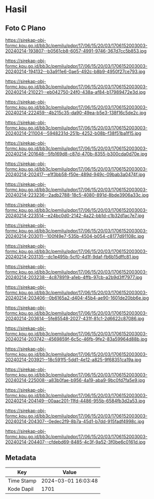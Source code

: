 # Hasil

## Foto C Plano

https://sirekap-obj-formc.kpu.go.id/bb3c/pemilu/pdpr/17/06/15/20/03/1706152003003-20240214-193807--b0561cb8-6057-4991-9746-367d7cc5b853.jpg

https://sirekap-obj-formc.kpu.go.id/bb3c/pemilu/pdpr/17/06/15/20/03/1706152003003-20240214-194132--b3a911e6-0ae5-492c-b8b9-4950f27ce793.jpg

https://sirekap-obj-formc.kpu.go.id/bb3c/pemilu/pdpr/17/06/15/20/03/1706152003003-20240214-210221--eb042750-24f0-438a-af84-b17989472e3d.jpg

https://sirekap-obj-formc.kpu.go.id/bb3c/pemilu/pdpr/17/06/15/20/03/1706152003003-20240214-222459--4b215c35-da90-49ea-b5e3-138f16c5de2c.jpg

https://sirekap-obj-formc.kpu.go.id/bb3c/pemilu/pdpr/17/06/15/20/03/1706152003003-20240214-211004--5948231d-251b-4252-b08b-f38f51ba1f15.jpg

https://sirekap-obj-formc.kpu.go.id/bb3c/pemilu/pdpr/17/06/15/20/03/1706152003003-20240214-201648--5fb169d8-c87d-470b-8355-b300cda0d70e.jpg

https://sirekap-obj-formc.kpu.go.id/bb3c/pemilu/pdpr/17/06/15/20/03/1706152003003-20240214-202417--e1f3bb58-f50e-489d-949c-09bab3a0474f.jpg

https://sirekap-obj-formc.kpu.go.id/bb3c/pemilu/pdpr/17/06/15/20/03/1706152003003-20240214-223236--2adb2788-18c5-4080-891d-8bde3906a33c.jpg

https://sirekap-obj-formc.kpu.go.id/bb3c/pemilu/pdpr/17/06/15/20/03/1706152003003-20240214-223514--e24bc0d0-2142-4a22-bb1d-c1b32d1ac7e7.jpg

https://sirekap-obj-formc.kpu.go.id/bb3c/pemilu/pdpr/17/06/15/20/03/1706152003003-20240214-203011--100f49e7-535b-4504-b054-c8177d91108c.jpg

https://sirekap-obj-formc.kpu.go.id/bb3c/pemilu/pdpr/17/06/15/20/03/1706152003003-20240214-203135--dc1e495b-5cf0-4d1f-9daf-fb6b15dffc81.jpg

https://sirekap-obj-formc.kpu.go.id/bb3c/pemilu/pdpr/17/06/15/20/03/1706152003003-20240214-203238--4c878919-a1eb-4ffb-97cb-a2b9d3ff7977.jpg

https://sirekap-obj-formc.kpu.go.id/bb3c/pemilu/pdpr/17/06/15/20/03/1706152003003-20240214-203406--0b6165a2-d404-45b4-ae90-1601de20bb6e.jpg

https://sirekap-obj-formc.kpu.go.id/bb3c/pemilu/pdpr/17/06/15/20/03/1706152003003-20240214-203614--5fe85548-2027-431f-81c1-2d6622c87086.jpg

https://sirekap-obj-formc.kpu.go.id/bb3c/pemilu/pdpr/17/06/15/20/03/1706152003003-20240214-203742--4569859f-6c5c-46fb-9fe2-83a59964d88b.jpg

https://sirekap-obj-formc.kpu.go.id/bb3c/pemilu/pdpr/17/06/15/20/03/1706152003003-20240214-203921--18c591f5-5dd1-4e12-a825-9f68351ca19a.jpg

https://sirekap-obj-formc.kpu.go.id/bb3c/pemilu/pdpr/17/06/15/20/03/1706152003003-20240214-225008--a83b0fae-b956-4a19-aba9-9bc0fd7fa5e9.jpg

https://sirekap-obj-formc.kpu.go.id/bb3c/pemilu/pdpr/17/06/15/20/03/1706152003003-20240214-204149--00aac201-11fd-4486-955b-6584fb3d2a53.jpg

https://sirekap-obj-formc.kpu.go.id/bb3c/pemilu/pdpr/17/06/15/20/03/1706152003003-20240214-204307--0edec2f9-8b7a-45d1-b7dd-915fadf4998c.jpg

https://sirekap-obj-formc.kpu.go.id/bb3c/pemilu/pdpr/17/06/15/20/03/1706152003003-20240214-204407--cfdebd69-8485-4c3f-9a52-3f0be6c0161d.jpg


## Metadata

| Key        | Value               |
| ---------- | ------------------- |
| Time Stamp | 2024-03-01 16:03:48 |
| Kode Dapil | 1701                |



